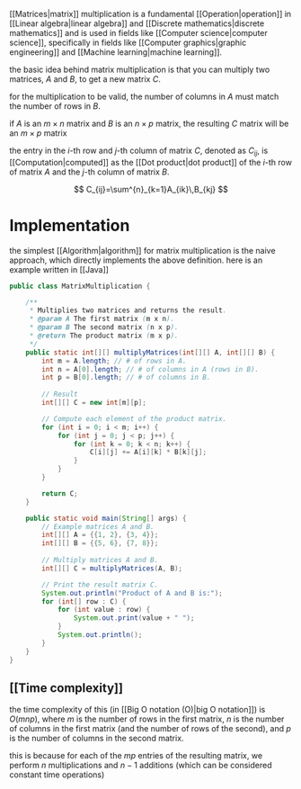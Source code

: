 [[Matrices|matrix]] multiplication is a fundamental [[Operation|operation]] in [[Linear algebra|linear algebra]] and [[Discrete mathematics|discrete mathematics]] and is used in fields like [[Computer science|computer science]], specifically in fields like [[Computer graphics|graphic engineering]] and [[Machine learning|machine learning]].

the basic idea behind matrix multiplication is that you can multiply two matrices, $A$ and $B$, to get a new matrix $C$.

for the multiplication to be valid, the number of columns in $A$ must match the number of rows in $B$. 

if $A$ is an $m\times n$ matrix and $B$ is an $n\times p$ matrix, the resulting $C$ matrix will be an $m\times p$ matrix

the entry in the $i$-th row and $j$-th column of matrix $C$, denoted as $C_{ij}$, is [[Computation|computed]] as the [[Dot product|dot product]] of the $i$-th row of matrix $A$ and the $j$-th column of matrix $B$.

$$
C_{ij}=\sum^{n}_{k=1}A_{ik}\,B_{kj}
$$

# Implementation

the simplest [[Algorithm|algorithm]] for matrix multiplication is the naive approach, which directly implements the above definition. here is an example written in [[Java]]

```java
public class MatrixMultiplication {

    /**
     * Multiplies two matrices and returns the result.
     * @param A The first matrix (m x n).
     * @param B The second matrix (n x p).
     * @return The product matrix (m x p).
     */
    public static int[][] multiplyMatrices(int[][] A, int[][] B) {
        int m = A.length; // # of rows in A.
        int n = A[0].length; // # of columns in A (rows in B).
        int p = B[0].length; // # of columns in B.
        
        // Result
        int[][] C = new int[m][p];

        // Compute each element of the product matrix.
        for (int i = 0; i < m; i++) {
            for (int j = 0; j < p; j++) {
                for (int k = 0; k < n; k++) {
                    C[i][j] += A[i][k] * B[k][j];
                }
            }
        }

        return C;
    }

    public static void main(String[] args) {
        // Example matrices A and B.
        int[][] A = {{1, 2}, {3, 4}};
        int[][] B = {{5, 6}, {7, 8}};
        
        // Multiply matrices A and B.
        int[][] C = multiplyMatrices(A, B);

        // Print the result matrix C.
        System.out.println("Product of A and B is:");
        for (int[] row : C) {
            for (int value : row) {
                System.out.print(value + " ");
            }
            System.out.println();
        }
    }
}
```

## [[Time complexity]]

the time complexity of this (in [[Big O notation (O)|big O notation]]) is $O(mnp)$, where $m$ is the number of rows in the first matrix, $n$ is the number of columns in the first matrix (and the number of rows of the second), and $p$ is the number of columns in the second matrix.

this is because for each of the $mp$ entries of the resulting matrix, we perform $n$ multiplications and $n-1$ additions (which can be considered constant time operations)